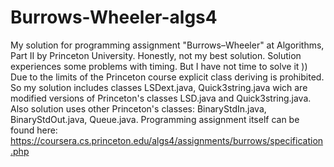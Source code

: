 # Burrows-Wheeler-algs4
My solution for programming assignment "Burrows–Wheeler" at Algorithms, Part II by Princeton University.
Honestly, not my best solution. Solution experiences some problems with timing. But I have not time to solve it ))
Due to the limits of the Princeton course explicit class deriving is prohibited. 
So my solution includes classes LSDext.java,  Quick3string.java wich are modified versions of Princeton's classes LSD.java and Quick3string.java. Also solution uses other Princeton's classes: BinaryStdIn.java, BinaryStdOut.java, Queue.java. Programming assignment itself can be found here: https://coursera.cs.princeton.edu/algs4/assignments/burrows/specification.php
